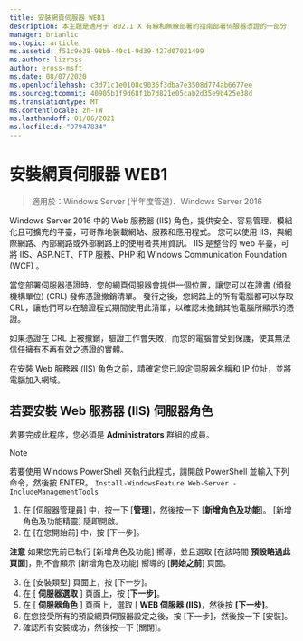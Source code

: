 ```yaml
---
title: 安裝網頁伺服器 WEB1
description: 本主題是適用于 802.1 X 有線和無線部署的指南部署伺服器憑證的一部分
manager: brianlic
ms.topic: article
ms.assetid: f51c9e38-98bb-49c1-9d39-427d07021499
ms.author: lizross
author: eross-msft
ms.date: 08/07/2020
ms.openlocfilehash: c3d71c1e0108c9036f3dba7e3508d774ab6677ee
ms.sourcegitcommit: 40905b1f9d68f1b7d821e05cab2d35e9b425e38d
ms.translationtype: MT
ms.contentlocale: zh-TW
ms.lasthandoff: 01/06/2021
ms.locfileid: "97947834"
---
```

# <a name="install-the-web-server-web1"></a>安裝網頁伺服器 WEB1

>適用於：Windows Server (半年度管道)、Windows Server 2016

Windows Server 2016 中的 Web 服務器 (IIS) 角色，提供安全、容易管理、模組化且可擴充的平臺，可哥靠地裝載網站、服務和應用程式。 您可以使用 IIS，與網際網路、內部網路或外部網路上的使用者共用資訊。 IIS 是整合的 web 平臺，可將 IIS、ASP.NET、FTP 服務、PHP 和 Windows Communication Foundation (WCF) 。

當您部署伺服器憑證時，您的網頁伺服器會提供一個位置，讓您可以在證書 (頒發機構單位)  (CRL) 發佈憑證撤銷清單。 發行之後，您網路上的所有電腦都可以存取 CRL，讓他們可以在驗證程式期間使用此清單，以確認未撤銷其他電腦所顯示的憑證。

如果憑證在 CRL 上被撤銷，驗證工作會失敗，而您的電腦會受到保護，使其無法信任擁有不再有效之憑證的實體。

在安裝 Web 服務器 (IIS) 角色之前，請確定您已設定伺服器名稱和 IP 位址，並將電腦加入網域。

## <a name="to-install-the-web-server-iis-server-role"></a>若要安裝 Web 服務器 (IIS) 伺服器角色
若要完成此程序，您必須是 **Administrators** 群組的成員。

>[!NOTE]
>若要使用 Windows PowerShell 來執行此程式，請開啟 PowerShell 並輸入下列命令，然後按 ENTER。
`Install-WindowsFeature Web-Server -IncludeManagementTools`

1.  在 [伺服器管理員] 中，按一下 [**管理**]，然後按一下 [**新增角色及功能**]。 [新增角色及功能精靈] 隨即開啟。
2.  在 [在您開始前] 中，按 [下一步]。

**注意** 如果您先前已執行 [新增角色及功能] 嚮導，並且選取 [在該時間 **預設略過此頁面**]，則不會顯示 [新增角色及功能] 嚮導的 [**開始之前**] 頁面。

3. 在 [安裝類型] 頁面上，按 [下一步]。
4. 在 [ **伺服器選取** ] 頁面上，按 **[下一步]**。
5. 在 [ **伺服器角色** ] 頁面上，選取 [ **WEB 伺服器 (IIS)**，然後按 **[下一步]**。
6. 在您接受所有的預設網頁伺服器設定之後，按 [下一步]，然後按一下 [安裝]。
7. 確認所有安裝成功，然後按一下 [關閉]。
